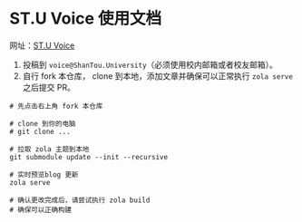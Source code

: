 # ST.U Voice 使用文档

网址：[ST.U Voice](https://voice.Shantou.University)

1. 投稿到 `voice@ShanTou.University`（必须使用校内邮箱或者校友邮箱）。
2. 自行 fork 本仓库， clone 到本地，添加文章并确保可以正常执行 `zola serve` 之后提交 PR。
```shell
# 先点击右上角 fork 本仓库

# clone 到你的电脑
# git clone ...

# 拉取 zola 主题到本地
git submodule update --init --recursive

# 实时预览blog 更新
zola serve

# 确认更改完成后，请尝试执行 zola build
# 确保可以正确构建
```